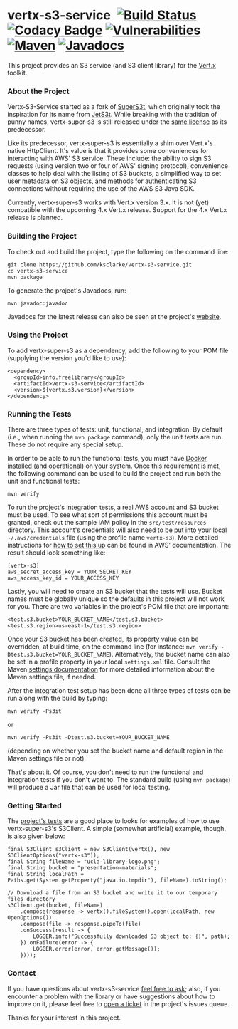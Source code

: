 # vertx-s3-service &nbsp;[![Build Status](https://api.travis-ci.org/ksclarke/vertx-super-s3.svg?branch=master)](https://travis-ci.org/ksclarke/vertx-super-s3) [![Codacy Badge](https://api.codacy.com/project/badge/Coverage/9d91580617f3424ba17f0738746c3991)](https://www.codacy.com/app/ksclarke/vertx-super-s3?utm_source=github.com&utm_medium=referral&utm_content=ksclarke/vertx-super-s3&utm_campaign=Badge_Coverage) [![Vulnerabilities](https://img.shields.io/snyk/vulnerabilities/github/ksclarke/vertx-super-s3)](https://snyk.io/test/github/ksclarke/vertx-super-s3) [![Maven](https://img.shields.io/maven-metadata/v/https/repo1.maven.org/maven2/info/freelibrary/vertx-super-s3/maven-metadata.xml.svg?colorB=brightgreen)](https://search.maven.org/artifact/info.freelibrary/vertx-super-s3) [![Javadocs](http://javadoc.io/badge/info.freelibrary/vertx-super-s3.svg)](http://projects.freelibrary.info/vertx-super-s3/javadocs.html)

This project provides an S3 service (and S3 client library) for the [Vert.x](https://vertx.io/) toolkit.

### About the Project

Vertx-S3-Service started as a fork of [SuperS3t](https://github.com/spartango/SuperS3t/), which originally took the inspiration for its name from [JetS3t](http://www.jets3t.org/). While breaking with the tradition of punny names, vertx-super-s3 is still released under the [same license](https://github.com/ksclarke/vertx-super-s3/blob/master/LICENSE.txt) as its predecessor.

Like its predecessor, vertx-super-s3 is essentially a shim over Vert.x's native HttpClient. It's value is that it provides some conveniences for interacting with AWS' S3 service. These include: the ability to sign S3 requests (using version two or four of AWS' signing protocol), convenience classes to help deal with the listing of S3 buckets, a simplified way to set user metadata on S3 objects, and methods for authenticating S3 connections without requiring the use of the AWS S3 Java SDK.

Currently, vertx-super-s3 works with Vert.x version 3.x. It is not (yet) compatible with the upcoming 4.x Vert.x release. Support for the 4.x Vert.x release is planned.

### Building the Project

To check out and build the project, type the following on the command line:

    git clone https://github.com/ksclarke/vertx-s3-service.git
    cd vertx-s3-service
    mvn package

To generate the project's Javadocs, run:

    mvn javadoc:javadoc

Javadocs for the latest release can also be seen at the project's [website](http://projects.freelibrary.info/vertx-super-s3/javadocs.html).

### Using the Project

To add vertx-super-s3 as a dependency, add the following to your POM file (supplying the version you'd like to use):

    <dependency>
      <groupId>info.freelibrary</groupId>
      <artifactId>vertx-s3-service</artifactId>
      <version>${vertx.s3.version}</version>
    </dependency>

### Running the Tests

There are three types of tests: unit, functional, and integration. By default (i.e., when running the `mvn package` command), only the unit tests are run. These do not require any special setup.

In order to be able to run the functional tests, you must have [Docker installed](https://docs.docker.com/get-docker/) (and operational) on your system. Once this requirement is met, the following command can be used to build the project and run both the unit and functional tests:

    mvn verify

To run the project's integration tests, a real AWS account and S3 bucket must be used. To see what sort of permissions this account must be granted, check out the sample IAM policy in the `src/test/resources` directory. This account's credentials will also need to be put into your local `~/.aws/credentials` file (using the profile name `vertx-s3`). More detailed instructions for [how to set this up](https://docs.aws.amazon.com/cli/latest/userguide/cli-configure-profiles.html) can be found in AWS' documentation. The result should look something like:

    [vertx-s3]
    aws_secret_access_key = YOUR_SECRET_KEY
    aws_access_key_id = YOUR_ACCESS_KEY

Lastly, you will need to create an S3 bucket that the tests will use. Bucket names must be globally unique so the defaults in this project will not work for you. There are two variables in the project's POM file that are important:

    <test.s3.bucket>YOUR_BUCKET_NAME</test.s3.bucket>
    <test.s3.region>us-east-1</test.s3.region>

Once your S3 bucket has been created, its property value can be overridden, at build time, on the command line (for instance: `mvn verify -Dtest.s3.bucket=YOUR_BUCKET_NAME`). Alternatively, the bucket name can also be set in a profile property in your local `settings.xml` file. Consult the Maven [settings documentation](https://books.sonatype.com/mvnref-book/reference/appendix-settings-sect-details.html) for more detailed information about the Maven settings file, if needed.

After the integration test setup has been done all three types of tests can be run along with the build by typing:

    mvn verify -Ps3it

or

    mvn verify -Ps3it -Dtest.s3.bucket=YOUR_BUCKET_NAME

(depending on whether you set the bucket name and default region in the Maven settings file or not).

That's about it. Of course, you don't need to run the functional and integration tests if you don't want to. The standard build (using `mvn package`) will produce a Jar file that can be used for local testing.

### Getting Started

The [project's tests](https://github.com/ksclarke/vertx-super-s3/tree/master/src/test/java/info/freelibrary/vertx/s3) are a good place to looks for examples of how to use vertx-super-s3's S3Client. A simple (somewhat artificial) example, though, is also given below:

```
final S3Client s3Client = new S3Client(vertx(), new S3ClientOptions("vertx-s3"));
final String fileName = "ucla-library-logo.png";
final String bucket = "presentation-materials";
final String localPath = Paths.get(System.getProperty("java.io.tmpdir"), fileName).toString();

// Download a file from an S3 bucket and write it to our temporary files directory
s3Client.get(bucket, fileName)
    .compose(response -> vertx().fileSystem().open(localPath, new OpenOptions())
    .compose(file -> response.pipeTo(file)
    .onSuccess(result -> {
        LOGGER.info("Successfully downloaded S3 object to: {}", path);
    }).onFailure(error -> {
        LOGGER.error(error, error.getMessage());
    })));
```

### Contact

If you have questions about vertx-s3-service <a href="mailto:ksclarke@ksclarke.io">feel free to ask</a>; also, if you encounter a problem with the library or have suggestions about how to improve on it, please feel free to [open a ticket](https://github.com/ksclarke/vertx-super-s3/issues "GitHub Issue Queue") in the project's issues queue.

Thanks for your interest in this project.
